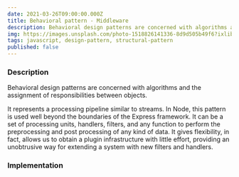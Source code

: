 ```yaml
---
date: 2021-03-26T09:00:00.000Z
title: Behavioral pattern - Middleware
description: Behavioral design patterns are concerned with algorithms and the assignment of responsibilities between objects.
img: https://images.unsplash.com/photo-1518826141336-8d9d505b49f6?ixlib=rb-1.2.1&ixid=MXwxMjA3fDB8MHxzZWFyY2h8MTR8fGJldHdlZW58ZW58MHx8MHw%3D&auto=format&fit=crop&w=900&q=60
tags: javascript, design-pattern, structural-pattern
published: false
---
```


### Description

Behavioral design patterns are concerned with algorithms and the assignment of responsibilities between objects.

It represents a processing pipeline similar to streams. In Node, this pattern is used well beyond the boundaries of the Express framework. It can be a set of processing units, handlers, filters, and any function to perform the preprocessing and post processing of any kind of data. It gives flexibility, in fact, allows us to obtain a plugin infrastructure with little effort, providing an unobtrusive way for extending a system with new filters and handlers.

### Implementation
